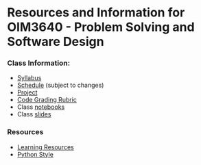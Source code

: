 # Resources and Information for OIM3640 - Problem Solving and Software Design
### Class Information:

- [Syllabus](syllabus_2022fall.md)
- [Schedule](schedule_2022fall.md) (subject to changes)
- [Project](project.md)
- [Code Grading Rubric](code_grading_rubric.md)
- Class [notebooks](/notebooks)
- Class [slides](/slides)

### Resources

- [Learning Resources](misc/README.md)
- [Python Style](misc/Python_style.md)